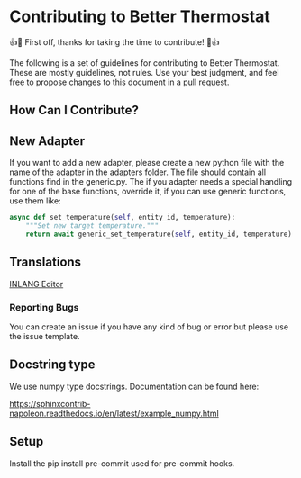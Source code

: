 # Contributing to Better Thermostat

:+1::tada: First off, thanks for taking the time to contribute! :tada::+1:

The following is a set of guidelines for contributing to Better Thermostat. These are mostly guidelines, not rules. Use your best judgment, and feel free to propose changes to this
document in a pull request.

## How Can I Contribute?

## New Adapter

If you want to add a new adapter, please create a new python file with the name of the adapter in the adapters folder. The file should contain all functions find in the generic.py. The if you adapter needs a special handling for one of the base functions, override it, if you can use generic functions, use them like:

```python
async def set_temperature(self, entity_id, temperature):
    """Set new target temperature."""
    return await generic_set_temperature(self, entity_id, temperature)
```

## Translations

[INLANG Editor](https://inlang.com/editor/github.com/KartoffelToby/better_thermostat)

### Reporting Bugs

You can create an issue if you have any kind of bug or error but please use the issue template.
## Docstring type

We use numpy type docstrings. Documentation can be found here:

https://sphinxcontrib-napoleon.readthedocs.io/en/latest/example_numpy.html

## Setup

Install the pip install pre-commit  used for pre-commit hooks.